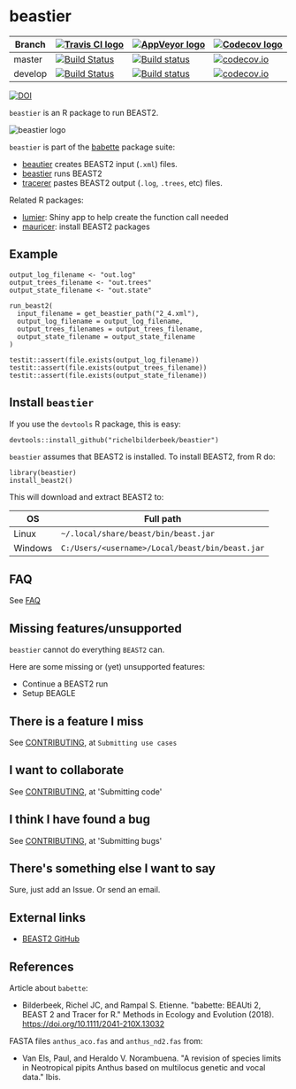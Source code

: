 # beastier

Branch|[![Travis CI logo](pics/TravisCI.png)](https://travis-ci.org)|[![AppVeyor logo](pics/AppVeyor.png)](https://www.appveyor.com)|[![Codecov logo](pics/Codecov.png)](https://www.codecov.io)
---|---|---|---
master|[![Build Status](https://travis-ci.org/richelbilderbeek/beastier.svg?branch=master)](https://travis-ci.org/richelbilderbeek/beastier)|[![Build status](https://ci.appveyor.com/api/projects/status/tny9jb7jkwbfamm2/branch/master?svg=true)](https://ci.appveyor.com/project/richelbilderbeek/beastier/branch/master)|[![codecov.io](https://codecov.io/github/richelbilderbeek/beastier/coverage.svg?branch=master)](https://codecov.io/github/richelbilderbeek/beastier/branch/master)
develop|[![Build Status](https://travis-ci.org/richelbilderbeek/beastier.svg?branch=develop)](https://travis-ci.org/richelbilderbeek/beastier)|[![Build status](https://ci.appveyor.com/api/projects/status/tny9jb7jkwbfamm2/branch/develop?svg=true)](https://ci.appveyor.com/project/richelbilderbeek/beastier/branch/develop)|[![codecov.io](https://codecov.io/github/richelbilderbeek/beastier/coverage.svg?branch=develop)](https://codecov.io/github/richelbilderbeek/beastier/branch/develop)

[![DOI](https://zenodo.org/badge/115617629.svg)](https://zenodo.org/badge/latestdoi/115617629)

`beastier` is an R package to run BEAST2.

![beastier logo](pics/beastier_logo.png)

`beastier` is part of the [babette](https://github.com/richelbilderbeek/babette) package suite:

 * [beautier](https://github.com/richelbilderbeek/beautier) creates BEAST2 input (`.xml`) files.
 * [beastier](https://github.com/richelbilderbeek/beastier) runs BEAST2
 * [tracerer](https://github.com/richelbilderbeek/tracerer) pastes BEAST2 output (`.log`, `.trees`, etc) files.

Related R packages:

 * [lumier](https://github.com/richelbilderbeek/lumier): Shiny app to help create the function call needed
 * [mauricer](https://github.com/richelbilderbeek/mauricer): install BEAST2 packages

## Example

```
output_log_filename <- "out.log"
output_trees_filename <- "out.trees"
output_state_filename <- "out.state"

run_beast2(
  input_filename = get_beastier_path("2_4.xml"),
  output_log_filename = output_log_filename,
  output_trees_filenames = output_trees_filename,
  output_state_filename = output_state_filename
)

testit::assert(file.exists(output_log_filename))
testit::assert(file.exists(output_trees_filename))
testit::assert(file.exists(output_state_filename))
```

## Install `beastier`

If you use the `devtools` R package, this is easy:

```
devtools::install_github("richelbilderbeek/beastier")
```

`beastier` assumes that BEAST2 is installed. To install BEAST2, from R do:

```{r}
library(beastier)
install_beast2()
```

This will download and extract BEAST2 to:

OS|Full path
---|---
Linux|`~/.local/share/beast/bin/beast.jar`
Windows|`C:/Users/<username>/Local/beast/bin/beast.jar`

## FAQ

See [FAQ](faq.md)

## Missing features/unsupported

`beastier` cannot do everything `BEAST2` can. 

Here are some missing or (yet) unsupported features:

 * Continue a BEAST2 run
 * Setup BEAGLE

## There is a feature I miss

See [CONTRIBUTING](CONTRIBUTING.md), at `Submitting use cases`

## I want to collaborate

See [CONTRIBUTING](CONTRIBUTING.md), at 'Submitting code'

## I think I have found a bug

See [CONTRIBUTING](CONTRIBUTING.md), at 'Submitting bugs' 

## There's something else I want to say

Sure, just add an Issue. Or send an email.

## External links

 * [BEAST2 GitHub](https://github.com/CompEvol/beast2)

## References

Article about `babette`:

 * Bilderbeek, Richel JC, and Rampal S. Etienne. "babette: BEAUti 2, BEAST 2 and Tracer for R." Methods in Ecology and Evolution (2018). https://doi.org/10.1111/2041-210X.13032

FASTA files `anthus_aco.fas` and `anthus_nd2.fas` from:
 
 * Van Els, Paul, and Heraldo V. Norambuena. "A revision of species limits in Neotropical pipits Anthus based on multilocus genetic and vocal data." Ibis.


